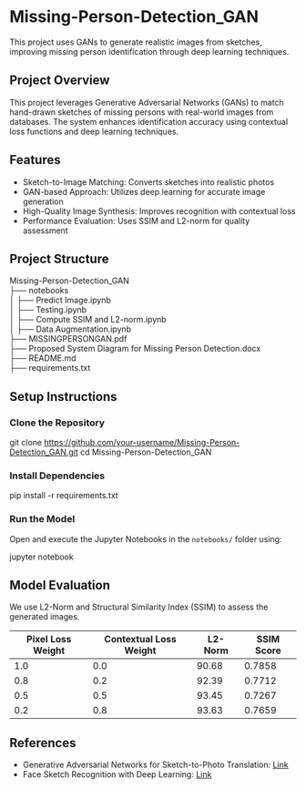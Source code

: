 # Missing-Person-Detection_GAN

This project uses GANs to generate realistic images from sketches, improving missing person identification through deep learning techniques.

## Project Overview

This project leverages Generative Adversarial Networks (GANs) to match hand-drawn sketches of missing persons with real-world images from databases. The system enhances identification accuracy using contextual loss functions and deep learning techniques.

## Features

- Sketch-to-Image Matching: Converts sketches into realistic photos  
- GAN-based Approach: Utilizes deep learning for accurate image generation  
- High-Quality Image Synthesis: Improves recognition with contextual loss  
- Performance Evaluation: Uses SSIM and L2-norm for quality assessment  

## Project Structure

Missing-Person-Detection_GAN  
 ├── notebooks  
 │   ├── Predict Image.ipynb  
 │   ├── Testing.ipynb  
 │   ├── Compute SSIM and L2-norm.ipynb  
 │   ├── Data Augmentation.ipynb  
 ├── MISSINGPERSONGAN.pdf  
 ├── Proposed System Diagram for Missing Person Detection.docx  
 ├── README.md  
 ├── requirements.txt  



## Setup Instructions

### Clone the Repository

git clone https://github.com/your-username/Missing-Person-Detection_GAN.git cd Missing-Person-Detection_GAN


### Install Dependencies

pip install -r requirements.txt


### Run the Model

Open and execute the Jupyter Notebooks in the `notebooks/` folder using:


jupyter notebook


## Model Evaluation

We use L2-Norm and Structural Similarity Index (SSIM) to assess the generated images.

| Pixel Loss Weight | Contextual Loss Weight | L2-Norm | SSIM Score |  
|------------------|----------------------|---------|------------|  
| 1.0 | 0.0 | 90.68 | 0.7858 |  
| 0.8 | 0.2 | 92.39 | 0.7712 |  
| 0.5 | 0.5 | 93.45 | 0.7267 |  
| 0.2 | 0.8 | 93.63 | 0.7659 |  

## References

- Generative Adversarial Networks for Sketch-to-Photo Translation: [Link](https://arxiv.org/abs/1803.02077)  
- Face Sketch Recognition with Deep Learning: [Link](https://ieeexplore.ieee.org/document/10306444)  

